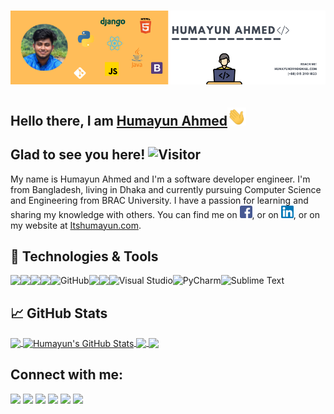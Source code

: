 # [![Humayun Ahmed header](https://raw.githubusercontent.com/Humayungithub/Humayungithub/main/assets/banner.png)](https://itshumayun.com)

## Hello there, I am [Humayun Ahmed](https://www.linkedin.com/in/humayunli/)<img src="https://raw.githubusercontent.com/Humayungithub/Humayungithub/main/assets/wave.gif" width="30px">

## Glad to see you here! ![Visitor](https://estruyf-github.azurewebsites.net/api/VisitorHit?user=Humayungithub&repo=Humayungithub&countColorcountColor&countColor=%237B1E7A)

My name is Humayun Ahmed and I'm a software developer engineer. I'm from Bangladesh, living in Dhaka and currently pursuing Computer Science and Engineering from BRAC University. I have a passion for learning and sharing my knowledge with others. You can find me on [![Facebook][1.1]][1], or on [![LinkedIn][2.1]][2], or on my website at [Itshumayun.com](https://itshumayun.com/).

## 🔧 Technologies & Tools

<img align="left" src="https://img.shields.io/badge/Java-f89820?style=for-the-badge&logo=java&logoColor=white" />
<img align="left" src="https://img.shields.io/badge/Python-3776AB?style=for-the-badge&logo=python&logoColor=white" />
<img align="left" src="https://img.shields.io/badge/django-092e20?style=for-the-badge&logo=django&logoColor=white" />
<img align="left" src="https://img.shields.io/badge/Git-F05032?style=for-the-badge&logo=git&logoColor=white" />
<img align="left" alt="GitHub" src="https://img.shields.io/badge/github%20-%23121011.svg?&style=for-the-badge&logo=github&logoColor=white"/>
<img align="left" src="https://img.shields.io/badge/Windows-0078D6?style=for-the-badge&logo=windows&logoColor=white" />
<img align="left" src="https://img.shields.io/badge/Linux-FCC624?style=for-the-badge&logo=linux&logoColor=black" />
<img align="left" alt="Visual Studio" src="https://img.shields.io/badge/Visual%20Studio-5C2D91.svg?&style=for-the-badge&logo=visual-studio&logoColor=white"/>
<img align="left" alt="PyCharm" src="https://img.shields.io/badge/PyCharm-000000.svg?&style=for-the-badge&logo=PyCharm&logoColor=white"/>
<img align="left" alt="Sublime Text" src="https://img.shields.io/badge/sublime_text%20-%23575757.svg?&style=for-the-badge&logo=sublime-text&logoColor=important"/>
<br>

## &#x1f4c8; GitHub Stats

<a href="https://github.com/Humayungithub/Humayungithub">
  <img align="center" src="https://github-readme-stats.vercel.app/api/top-langs/?username=Humayungithub&hide=java,html,tex&title_color=ffffff&text_color=c9cacc&icon_color=2bbc8a&bg_color=1d1f21&langs_count=3" />
</a>
<a href="https://github.com/Humayungithub/Humayungithub">
  <img align="center" src="https://github-readme-stats.vercel.app/api?username=Humayungithub&show_icons=true&line_height=27&count_private=true&title_color=ffffff&text_color=c9cacc&icon_color=2bbc8a&bg_color=1d1f21" alt="Humayun's GitHub Stats" />
</a>
<a href="https://github.com/Humayungithub/Excel-Online">
  <img align="center" src="https://github-readme-stats.vercel.app/api/pin/?username=Humayungithub&repo=Excel-Online&title_color=ffffff&text_color=c9cacc&icon_color=2bbc8a&bg_color=1d1f21" />
</a>
<a href="https://github.com/Humayungithub/ArtisanBD">
  <img align="center" src="https://github-readme-stats.vercel.app/api/pin/?username=Humayungithub&repo=ArtisanBD&title_color=ffffff&text_color=c9cacc&icon_color=2bbc8a&bg_color=1d1f21" />
</a>

## Connect with me:

[<img src="https://img.icons8.com/color/48/000000/facebook-circled--v3.png"/>](https://www.facebook.com/humayunfb)
[<img src="https://img.icons8.com/color/48/000000/linkedin-circled--v3.png"/>](https://www.linkedin.com/in/humayunli/)
[<img src="https://img.icons8.com/color/48/000000/instagram-new--v2.png"/>](https://www.instagram.com/humayun_insta/)
[<img src="https://img.icons8.com/color/48/000000/twitter--v2.png"/>](https://twitter.com/humayuntweet)
[<img src="https://img.icons8.com/color/48/000000/github--v1.png"/>](https://github.com/Humayungithub)
[<img src="https://img.icons8.com/fluent/48/000000/gmail--v2.png"/>](mailto:humayun2911@gmail.com)

<!--## Stargazers

[![Stargazers repo roster for @Humayungithub/Humayungithub](https://reporoster.com/stars/Humayungithub/Humayungithub)](https://github.com/Humayungithub/Humayungithub/stargazers) -->

<!-- icons without padding -->

[1.1]: https://raw.githubusercontent.com/Humayungithub/Humayungithub/main/assets/icons/facebook.png "Facebook icon without padding"
[2.1]: https://raw.githubusercontent.com/Humayungithub/Humayungithub/main/assets/icons/linkedin.png "Linkedin icon without padding"

<!-- links to social media accounts -->

[1]: https://www.facebook.com/humayunfb
[2]: https://www.linkedin.com/in/humayunli/
[3]: https://github.com/Humayungithub

<!-- Resources -->
<!-- Icons: https://www.flaticon.com/ -->
<!-- Emojis: https://emojipedia.org/emoji/ -->
<!-- HTML Emojis: https://www.fileformat.info/index.htm -->
<!-- Shields: https://shields.io/ -->
